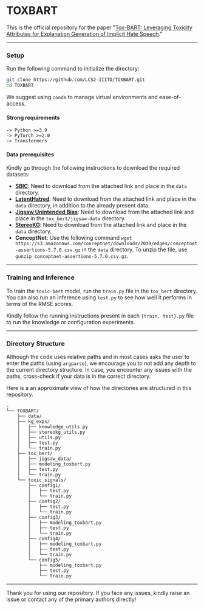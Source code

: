 # TOXBART

This is the official repository for the paper "[Tox-BART: Leveraging Toxicity Attributes for Explanation Generation of Implicit Hate Speech](https://arxiv.org/abs/2406.03953)."

---

### Setup
Run the following command to initialize the directory:
```bash
git clone https://github.com/LCS2-IIITD/TOXBART.git
cd TOXBART
```
We suggest using `conda` to manage virtual environments and ease-of-access.

#### Strong requirements
```
-> Python >=3.9
-> PyTorch >=2.0
-> Transformers
```

#### Data prerequisites
Kindly go through the following instructions to download the required datasets:
- **[SBIC](https://maartensap.com/social-bias-frames/index.html)**: Need to download from the attached link and place in the `data` directory.
- **[LatentHatred](https://github.com/SALT-NLP/implicit-hate)**: Need to download from the attached link and place in the `data` directory, in addition to the already present data.
- **[Jigsaw Unintended Bias](https://www.kaggle.com/c/jigsaw-unintended-bias-in-toxicity-classification)**: Need to download from the attached link and place in the `tox_bert/jigsaw-data` directory.
- **[StereoKG](https://github.com/uds-lsv/StereoKG)**: Need to download from the attached link and place in the `data` directory.
- **ConceptNet**: Use the following command `wget https://s3.amazonaws.com/conceptnet/downloads/2019/edges/conceptnet-assertions-5.7.0.csv.gz` in the `data` directory. To unzip the file, use `gunzip conceptnet-assertions-5.7.0.csv.gz`.

---

### Training and Inference
To train the `toxic-bert` model, run the `train.py` file in the `tox_bert` directory. You can also run an inference using `test.py` to see how well it performs in terms of the RMSE scores.

Kindly follow the running instructions present in each `{train, test}.py` file to run the knowledge or configuration experiments.

---

### Directory Structure
Although the code uses relative paths and in most cases asks the user to enter the paths (using `argparse`), we encourage you to not add any depth to the current directory structure. In case, you encounter any issues with the paths, cross-check if your data is in the correct directory.

Here is a an approximate view of how the directories are structured in this repository.

```
.
└── TOXBART/
    ├── data/
    ├── kg_exps/
    │   ├── knowledge_utils.py
    │   ├── stereokg_utils.py
    │   ├── utils.py
    │   ├── test.py
    │   └── train.py
    ├── tox_bert/
    │   ├── jigsaw_data/
    │   ├── modeling_toxbert.py
    │   ├── test.py
    │   └── train.py
    └── toxic_signals/
        ├── config1/
        │   ├── test.py
        │   └── train.py
        ├── config2/
        │   ├── test.py
        │   └── train.py    
        ├── config3/
        │   ├── modeling_toxbart.py
        │   ├── test.py
        │   └── train.py
        ├── config4/
        │   ├── modeling_toxbart.py
        │   ├── test.py
        │   └── train.py
        └── config5/
            ├── modeling_toxbart.py
            ├── test.py
            └── train.py
```

---

Thank you for using our repository. If you face any issues, kindly raise an issue or contact any of the primary authors directly!
